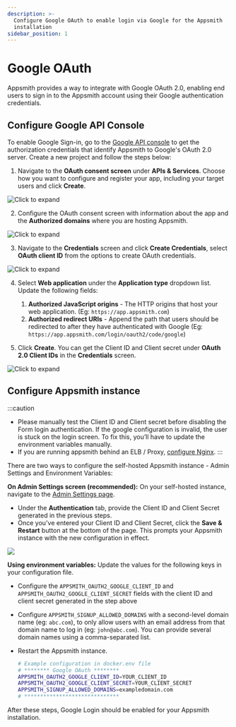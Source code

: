 ```yaml
---
description: >-
  Configure Google OAuth to enable login via Google for the Appsmith
  installation
sidebar_position: 1
---
```


# Google OAuth

Appsmith provides a way to integrate with Google OAuth 2.0, enabling end users to sign in to the Appsmith account using their Google authentication credentials.

## Configure Google API Console

To enable Google Sign-in, go to the [Google API console](https://console.cloud.google.com/apis) to get the authorization credentials that identify Appsmith to Google's OAuth 2.0 server. Create a new project and follow the steps below:

1. Navigate to the **OAuth consent screen** under **APIs & Services**. Choose how you want to configure and register your app, including your target users and click **Create**.

  ![Click to expand](</img/Google_OAuth_Consent_1.png>)

2. Configure the OAuth consent screen with information about the app and the **Authorized domains** where you are hosting Appsmith.

  ![Click to expand](</img/Google_OAuth_Consent.png>)

3. Navigate to the **Credentials** screen and click **Create Credentials**, select **OAuth client ID** from the options to create OAuth credentials.

  ![Click to expand](</img/Google_OAuth_Creds.png>)

4. Select **Web application** under the **Application type** dropdown list. Update the following fields:

    1. **Authorized JavaScript origins** - The HTTP origins that host your web application.  (Eg: `https://app.appsmith.com`)
    2. **Authorized redirect URIs**  - Append the path that users should be redirected to after they have authenticated with Google (Eg: `https://app.appsmith.com/login/oauth2/code/google`)

5. Click **Create**. You can get the Client ID and Client secret under **OAuth 2.0 Client IDs** in the **Credentials** screen.

  ![Click to expand](</img/Google_Oauth_Creds_2.png>)

## Configure Appsmith instance  

:::caution
* Please manually test the Client ID and Client secret before disabling the Form login authentication. If the google configuration is invalid, the user is stuck on the login screen. To fix this, you’ll have to update the environment variables manually.
* If you are running appsmith behind an ELB / Proxy, [configure Nginx](/help-and-support/troubleshooting-guide/deployment-errors#oauth-sign-up-not-working).
:::

There are two ways to configure the self-hosted Appsmith instance - Admin Settings and Environment Variables:

**On Admin Settings screen (recommended):**  On your self-hosted instance, navigate to the [Admin Settings page](/getting-started/setup/instance-configuration/). 

* Under the **Authentication** tab,  provide the Client ID and Client Secret generated in the previous steps.
* Once you've entered your Client ID and Client Secret, click the **Save & Restart** button at the bottom of the page. This prompts your Appsmith instance with the new configuration in effect.

![](/img/as_google_auth_config.png)

**Using environment variables:** Update the values for the following keys in your configuration file.

* Configure the `APPSMITH_OAUTH2_GOOGLE_CLIENT_ID` and `APPSMITH_OAUTH2_GOOGLE_CLIENT_SECRET` fields with the client ID and client secret generated in the step above
* Configure `APPSMITH_SIGNUP_ALLOWED_DOMAINS` with a second-level domain name (eg: `abc.com`), to only allow users with an email address from that domain name to log in (eg: `john@abc.com`). You can provide several domain names using a comma-separated list.
* Restart the Appsmith instance.
    
  ```bash
  # Example configuration in docker.env file
  # ******** Google OAuth ********
  APPSMITH_OAUTH2_GOOGLE_CLIENT_ID=YOUR_CLIENT_ID
  APPSMITH_OAUTH2_GOOGLE_CLIENT_SECRET=YOUR_CLIENT_SECRET
  APPSMITH_SIGNUP_ALLOWED_DOMAINS=exampledomain.com
  # ******************************
   ```

After these steps, Google Login should be enabled for your Appsmith installation.

